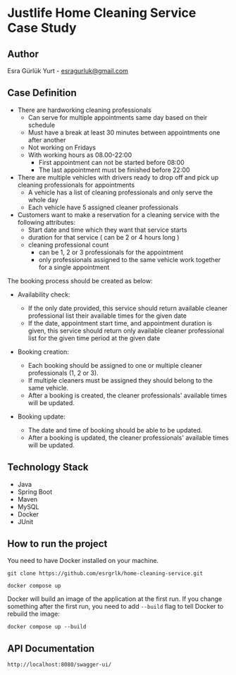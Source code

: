 # Justlife Home Cleaning Service Case Study

## Author
Esra Gürlük Yurt - esragurluk@gmail.com

## Case Definition

- There are hardworking cleaning professionals
  - Can serve for multiple appointments same day based on their schedule
  - Must have a break at least 30 minutes between appointments one after
    another
  - Not working on Fridays
  - With working hours as 08.00-22:00
    - First appointment can not be started before 08:00
    - The last appointment must be finished before 22:00
- There are multiple vehicles with drivers ready to drop off and pick up cleaning professionals for
  appointments
  - A vehicle has a list of cleaning professionals and only serve the whole day
  - Each vehicle have 5 assigned cleaner professionals
- Customers want to make a reservation for a cleaning service with the following
  attributes:
  - Start date and time which they want that service starts
  - duration for that service ( can be 2 or 4 hours long )
  - cleaning professional count
    - can be 1, 2 or 3 professionals for the appointment
    - only professionals assigned to the same vehicle work together for a single appointment
      
The booking process should be created as below:
- Availability check:
  - If the only date provided, this service should return available cleaner professional list
    their available times for the given date
  - If the date, appointment start time, and appointment duration is given, this service
    should return only available cleaner professional list for the given time period at the given date
    
- Booking creation:
  - Each booking should be assigned to one or multiple cleaner professionals (1, 2 or 3).
  - If multiple cleaners must be assigned they should belong to the same vehicle.
  - After a booking is created, the cleaner professionals' available times will be updated.
- Booking update:
  - The date and time of booking should be able to be updated.
  - After a booking is updated, the cleaner professionals' available times will be updated.

## Technology Stack
- Java
- Spring Boot
- Maven
- MySQL
- Docker
- JUnit

## How to run the project

You need to have Docker installed on your machine.


    git clone https://github.com/esrgrlk/home-cleaning-service.git

    docker compose up

Docker will build an image of the application at the first run.
If you change something after the first run, you need to add `--build` flag to tell Docker to rebuild the image:

    docker compose up --build

## API Documentation

    http://localhost:8080/swagger-ui/